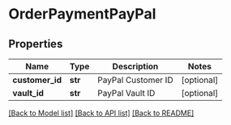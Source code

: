 # OrderPaymentPayPal

## Properties
Name | Type | Description | Notes
------------ | ------------- | ------------- | -------------
**customer_id** | **str** | PayPal Customer ID | [optional] 
**vault_id** | **str** | PayPal Vault ID | [optional] 

[[Back to Model list]](../README.md#documentation-for-models) [[Back to API list]](../README.md#documentation-for-api-endpoints) [[Back to README]](../README.md)


